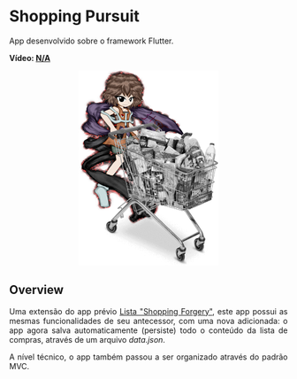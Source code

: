 # Shopping Pursuit
<p>App desenvolvido sobre o framework Flutter.</p>
<p><b>Vídeo: <a href="#">N/A</a></b></p>

<p align="center">
  <img src="images/title.png" width="50%">
</p>

## Overview
<p align="justify">Uma extensão do app prévio <a href="https://github.com/Tubular00Bells/e02_lista">Lista "Shopping Forgery"</a>, este app possui as mesmas funcionalidades de seu antecessor, com uma nova adicionada: o app agora salva automaticamente (persiste) todo o conteúdo da lista de compras, através de um arquivo <i>data.json</i>.</p>
<p align="justify">A nível técnico, o app também passou a ser organizado através do padrão MVC.</p>